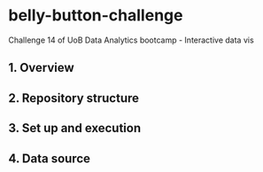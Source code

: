 # belly-button-challenge
Challenge 14 of UoB Data Analytics bootcamp - Interactive data vis

## 1. Overview
## 2. Repository structure
## 3. Set up and execution
## 4. Data source
